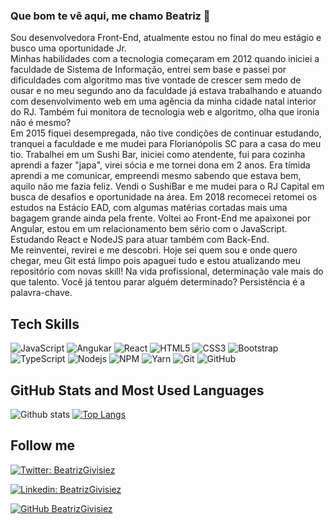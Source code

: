 ### Que bom te vê aqui, me chamo Beatriz 👋

Sou desenvolvedora Front-End, atualmente estou no final do meu estágio e busco uma oportunidade Jr. <br>
Minhas habilidades com a tecnologia começaram em 2012 quando iniciei a faculdade de Sistema de Informação, entrei sem base e passei por dificuldades com algoritmo mas tive vontade de crescer sem medo de ousar e no meu segundo ano da faculdade já estava trabalhando e atuando com desenvolvimento web em uma agência da minha cidade natal interior do RJ. Também fui monitora de tecnologia web e algoritmo, olha que ironia não é mesmo?<br>
Em 2015 fiquei desempregada, não tive condições de continuar estudando, tranquei a faculdade e me mudei para Florianópolis SC para a casa do meu tio. Trabalhei em um Sushi Bar, iniciei como atendente, fui para cozinha aprendi a fazer "japa", virei sócia e me tornei dona em 2 anos. Era tímida aprendi a me comunicar, empreendi mesmo sabendo que estava bem, aquilo não me fazia feliz. Vendi o SushiBar e me mudei para o RJ Capital em busca de desafios e oportunidade na área. Em 2018 recomecei retomei os estudos na Estácio EAD, com algumas matérias cortadas mais uma bagagem grande ainda pela frente. Voltei ao Front-End me apaixonei por Angular, estou em um relacionamento bem sério com o JavaScript. Estudando React e NodeJS para atuar também com Back-End.<br>
Me reinventei, revirei e me descobri. Hoje sei quem sou e onde quero chegar, meu Git está limpo pois apaguei tudo e estou atualizando meu repositório com novas skill!
Na vida profissional, determinação vale mais do que talento. Você já tentou parar alguém determinado? Persistência é a palavra-chave.

## Tech Skills

![JavaScript](https://img.shields.io/badge/-JavaScript-black?style=flat-square&logo=javascript)
![Angukar](https://img.shields.io/badge/-Angular-black?style=flat-square&logo=angular&logoColor=red)
![React](https://img.shields.io/badge/-React-black?style=flat-square&logo=react)
![HTML5](https://img.shields.io/badge/-HTML5-E34F26?style=flat-square&logo=html5&logoColor=white)
![CSS3](https://img.shields.io/badge/-CSS3-1572B6?style=flat-square&logo=css3)
![Bootstrap](https://img.shields.io/badge/-Bootstrap-563D7C?style=flat-square&logo=bootstrap)
![TypeScript](https://img.shields.io/badge/-TypeScript-007ACC?style=flat-square&logo=typescript)
![Nodejs](https://img.shields.io/badge/NodeJs-339933.svg?logo=node.js&logoColor=white)
![NPM](https://img.shields.io/badge/NPM-CB3837.svg?logo=npm)
![Yarn](https://img.shields.io/badge/Yarn-2C8EBB.svg?logo=yarn&logoColor=white)
![Git](https://img.shields.io/badge/-Git-black?style=flat-square&logo=git)
![GitHub](https://img.shields.io/badge/-GitHub-181717?style=flat-square&logo=github)

## GitHub Stats and Most Used Languages

![Github stats](https://github-readme-stats.vercel.app/api?username=BeatrizGivisiez&hide=issues&theme=gruvbox&show_icons=true&hide_border=false&count_private=true&include_all_commits=true&line_height=24.5)
[![Top Langs](https://github-readme-stats.vercel.app/api/top-langs/?username=BeatrizGivisiez&layout=compact&theme=gruvbox&langs_count=10)](https://github.com/BeatrizGivisiez/github-readme-stats)

## Follow me

[![Twitter: BeatrizGivisiez](https://img.shields.io/twitter/follow/BeatrizGivisiez?style=social)](https://twitter.com/BeatrizGivisiez) 

[![Linkedin: BeatrizGivisiez](https://img.shields.io/badge/-BeatrizGivisiez-blue?style=flat-square&logo=Linkedin&logoColor=white&link=https://www.linkedin.com/in/beatriz-givisiez/)](https://www.linkedin.com/in/beatriz-givisiez/) 

[![GitHub BeatrizGivisiez](https://img.shields.io/github/followers/BeatrizGivisiez?label=follow&style=social)](https://github.com/BeatrizGivisiez)
